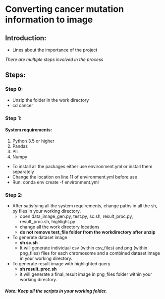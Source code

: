 # Converting cancer mutation information to image

## Introduction:
- Lines about the importance of the project


*There are multiple steps involved in the process*

## Steps:
### Step 0:
 - Unzip the folder in the work directory
 - cd cancer

### Step 1:
#### System requirements:
1. Python 3.5 or higher
2. Pandas
3. PIL
4. Numpy
 - To install all the packages either use environment.yml or install them separately
  - Change the location on line 11 of environment.yml before use
  - Run: conda env create -f environment.yml

### Step 2:
 - After satisfying all the system requirements, change paths in all the sh, py files in your working directory.
   - open data_image_gen.py, test.py, sc.sh, result_proc.py, result_proc.sh, highlight.py
   - change all the work directory locations
   - **do not remove test_file folder from the workdirectory after unzip** 
 - To generate dataset image
   - **sh sc.sh**
    - It will generate individual csv (within csv_files) and png (within png_files) files for each chromosome and a combined dataset image in your working directory.
 - To generate result image with highlighted query
   - **sh result_proc.sh**
    - it will generate a final_result image in png_files folder within your working directory.

##### Note: Keep all the scripts in your working folder.